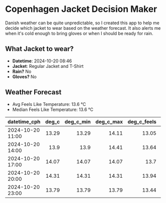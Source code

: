 
# Copenhagen Jacket Decision Maker

Danish weather can be quite unpredictable, so I created this app to help me decide which jacket to wear based on the weather forecast. 
It also alerts me when it's cold enough to bring gloves or when I should be ready for rain.

## What Jacket to wear?

- **Datetime**: 2024-10-20 08:46
- **Jacket**: Regular Jacket and T-Shirt
- **Rain?** No
- **Gloves?** No

## Weather Forecast
- Avg Feels Like Temperature: 13.6 °C
- Median Feels Like Temperature: 13.6 °C

| datetime_cph     |   deg_c |   deg_c_min |   deg_c_max |   deg_c_feels | weather   | wind   | rain   |
|:-----------------|--------:|------------:|------------:|--------------:|:----------|:-------|:-------|
| 2024-10-20 11:00 |   13.29 |       13.29 |       14.11 |         13.05 | Clouds    | Low    | None   |
| 2024-10-20 14:00 |   13.9  |       13.9  |       14.41 |         13.64 | Clouds    | Medium | None   |
| 2024-10-20 17:00 |   14.07 |       14.07 |       14.07 |         13.7  | Clouds    | High   | None   |
| 2024-10-20 20:00 |   14.31 |       14.31 |       14.31 |         13.94 | Clouds    | High   | None   |
| 2024-10-20 23:00 |   13.79 |       13.79 |       13.79 |         13.44 | Clouds    | High   | None   |
        